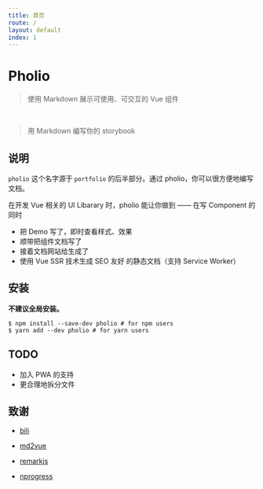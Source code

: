 ```yaml
---
title: 首页
route: /
layout: default
index: 1
---
```


# Pholio

<github-badge />

> 使用 Markdown 展示可使用、可交互的 Vue 组件

&nbsp;

> 用 Markdown 编写你的 storybook

## 说明

`pholio` 这个名字源于 `portfolio` 的后半部分。通过 pholio，你可以很方便地编写文档。

在开发 Vue 相关的 UI Libarary 时，pholio 能让你做到 —— 在写 Component 的同时

- 把 Demo 写了，即时查看样式、效果
- 顺带把组件文档写了
- 接着文档网站给生成了
- 使用 Vue SSR 技术生成 SEO 友好 的静态文档（支持 Service Worker）

## 安装

**不建议全局安装。**

```shell
$ npm install --save-dev pholio # for npm users
$ yarn add --dev pholio # for yarn users
```

## TODO

- 加入 PWA 的支持
- 更合理地拆分文件


## 致谢

- [bili](https://github.com/egoist/bili)

- [md2vue](https://github.com/AngusFu/md2vue/)

- [remarkjs](https://github.com/remarkjs/)

- [nprogress](https://github.com/rstacruz/nprogress/)
